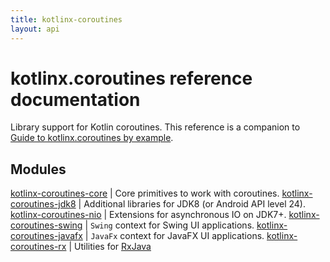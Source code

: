 ```yaml
---
title: kotlinx-coroutines
layout: api
---
```


# kotlinx.coroutines reference documentation

Library support for Kotlin coroutines. This reference is a companion to 
[Guide to kotlinx.coroutines by example](https://github.com/Kotlin/kotlinx.coroutines/blob/master/coroutines-guide.md).


## Modules

[kotlinx-coroutines-core](kotlinx-coroutines-core) | Core primitives to work with coroutines.
[kotlinx-coroutines-jdk8](kotlinx-coroutines-jdk8) | Additional libraries for JDK8 (or Android API level 24).
[kotlinx-coroutines-nio](kotlinx-coroutines-nio) | Extensions for asynchronous IO on JDK7+.
[kotlinx-coroutines-swing](kotlinx-coroutines-swing) | `Swing` context for Swing UI applications.
[kotlinx-coroutines-javafx](kotlinx-coroutines-javafx) | `JavaFx` context for JavaFX UI applications.
[kotlinx-coroutines-rx](kotlinx-coroutines-rx) | Utilities for [RxJava](https://github.com/ReactiveX/RxJava)

